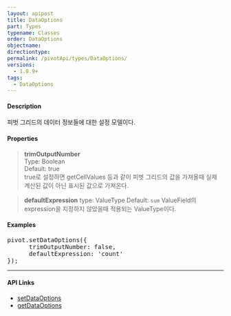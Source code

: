 ```yaml
---
layout: apipost
title: DataOptions
part: Types
typename: Classes
order: DataOptions
objectname: 
directiontype: 
permalink: /pivotApi/types/DataOptions/
versions:
  - 1.0.9+
tags: 
  - DataOptions
---
```


#### Description

 피벗 그리드의 데이터 정보들에 대한 설정 모델이다.

#### Properties

> **trimOutputNumber**  
> Type: Boolean   
> Default: true      
> true로 설정하면 getCellValues 등과 같이 피벗 그리드의 값을 가져올때 실제 계산된 값이 아닌 표시된 값으로 가져온다.
    
> **defaultExpression**
> type: ValueType
> Default: `sum`
> ValueField의 expression을 지정하지 않았을때 적용되는 ValueType이다.

#### Examples   

<pre class="prettyprint">
pivot.setDataOptions({
      trimOutputNumber: false,
      defaultExpression: 'count'
});
</pre>

---

#### API Links

* [setDataOptions](/pivotApi/RealPivot/setDataOptions/)   
* [getDataOptions](/pivotApi/RealPivot/getDataOptions/)   



